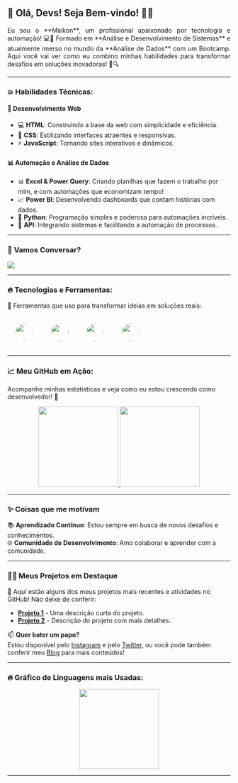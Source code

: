 <img align="right" width="250px" style="margin-top:-20px">

## 🚀 Olá, Devs! Seja Bem-vindo! 👨‍💻  
<p align="justify"> 
Eu sou o **Maikon**, um profissional apaixonado por tecnologia e automação! 💻🎯 Formado em **Análise e Desenvolvimento de Sistemas** e atualmente imerso no mundo da **Análise de Dados** com um Bootcamp. Aqui você vai ver como eu combino minhas habilidades para transformar desafios em soluções inovadoras! 🔧🔍
</p>

---

### 💥 Habilidades Técnicas:

#### 🚀 **Desenvolvimento Web**  
- 💻 **HTML**: Construindo a base da web com simplicidade e eficiência.  
- 🎨 **CSS**: Estilizando interfaces atraentes e responsivas.  
- ⚡ **JavaScript**: Tornando sites interativos e dinâmicos.

#### 📊 **Automação e Análise de Dados**  
- 📊 **Excel & Power Query**: Criando planilhas que fazem o trabalho por mim, e com automações que economizam tempo!  
- 📈 **Power BI**: Desenvolvendo dashboards que contam histórias com dados.  
- 🐍 **Python**: Programação simples e poderosa para automações incríveis.  
- 🔗 **API**: Integrando sistemas e facilitando a automação de processos.

---

### 📧 **Vamos Conversar?**  
<a align="center" href="mailto:mcharles784@gmail.com">
<img align="center" src="https://img.shields.io/badge/Gmail-D14836?style=for-the-badge&logo=gmail&logoColor=white" target="_blank">
</a>

---

### 🔥 Tecnologias e Ferramentas:

🔧 Ferramentas que uso para transformar ideias em soluções reais:

<p>
  <img src="https://cdn.jsdelivr.net/gh/devicons/devicon/icons/html5/html5-original.svg" width="40" height="40" class="tech-icon" /> 
  <img src="https://cdn.jsdelivr.net/gh/devicons/devicon/icons/css3/css3-original.svg" width="40" height="40" class="tech-icon" /> 
  <img src="https://cdn.jsdelivr.net/gh/devicons/devicon/icons/javascript/javascript-original.svg" width="40" height="40" class="tech-icon" /> 
  <img src="https://cdn.jsdelivr.net/gh/devicons/devicon/icons/python/python-original.svg" width="40" height="40" class="tech-icon" />
</p>

---

### 📈 **Meu GitHub em Ação**:  
Acompanhe minhas estatísticas e veja como eu estou crescendo como desenvolvedor! 🌱

<p align="center">
<a href="https://github.com/m4ik-crtl">
  <img height="180em" src="https://github-readme-stats-eight-theta.vercel.app/api?username=m4ik-crtl&show_icons=true&theme=dark&include_all_commits=true&count_private=true"/>
  <img height="180em" src="https://github-readme-stats-eight-theta.vercel.app/api/top-langs/?username=m4ik-crtl&layout=compact&langs_count=8&theme=dark"/>
</a>
</p>

---

### ✨ **Coisas que me motivam**  
📚 **Aprendizado Contínuo**: Estou sempre em busca de novos desafios e conhecimentos.  
🌐 **Comunidade de Desenvolvimento**: Amo colaborar e aprender com a comunidade.

---

### 🧑‍💻 **Meus Projetos em Destaque**  
📜 Aqui estão alguns dos meus projetos mais recentes e atividades no GitHub! Não deixe de conferir:

- **[Projeto 1](#)** - Uma descrição curta do projeto.
- **[Projeto 2](#)** - Descrição do projeto com mais detalhes.

📫 **Quer bater um papo?**  
Estou disponível pelo [Instagram](https://www.instagram.com/jeniblo_dev) e pelo [Twitter](https://twitter.com/jeniblo_dev), ou você pode também conferir meu [Blog](https://dev.to/jeniblo_dev) para mais conteúdos!

---

### 🔥 Gráfico de Linguagens mais Usadas:

<p align="center">
  <img height="180em" src="https://github-readme-stats-eight-theta.vercel.app/api/top-langs/?username=m4ik-crtl&layout=compact&langs_count=6&theme=dark&hide=Jupyter%20Notebook,HTML"/>
</p>

---

<style>
  /* Estilo para bordas luminosas */
  .tech-icon {
    margin: 10px;
    border: 3px solid transparent;
    border-radius: 50%;
    padding: 5px;
    transition: all 0.3s ease;
  }

  .tech-icon:hover {
    border: 3px solid #4CAF50; /* Cor de destaque verde */
    box-shadow: 0 0 15px rgba(76, 175, 80, 0.8); /* Efeito de luz */
  }

  .tech-icon:active {
    box-shadow: 0 0 20px rgba(76, 175, 80, 1); /* Efeito de luz mais forte */
  }
</style>
